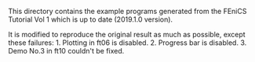 This directory contains the example programs generated from the FEniCS Tutorial Vol 1 which is up to date (2019.1.0 version).

It is modified to reproduce the original result as much as possible, except these failures:
    1. Plotting in ft06 is disabled.
    2. Progress bar is disabled.
    3. Demo No.3 in ft10 couldn't be fixed.
